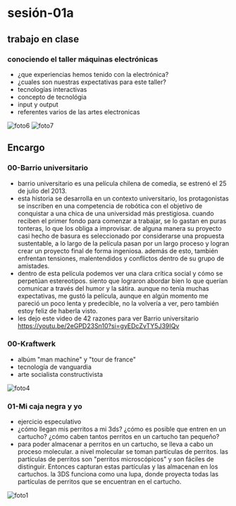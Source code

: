 # sesión-01a

## trabajo en clase

### conociendo el taller máquinas electrónicas

- ¿que experiencias hemos tenido con la electrónica?
- ¿cuales son nuestras expectativas para este taller?
- tecnologías interactivas
- concepto de tecnológia
- input y output
- referentes varios de las artes electronicas

![foto6](https://github.com/user-attachments/assets/bf64df51-610b-4e25-8dde-08d56e7d7d57)
![foto7](https://github.com/user-attachments/assets/2f946879-bd3c-496a-9e08-25af20795c02)

## Encargo

### 00-Barrio universitario

- barrio universitario es una película chilena de comedia, se estrenó el 25 de julio del 2013.
- esta historia se desarrolla en un contexto universitario, los protagonistas se inscriben en una competencia de robótica con el objetivo de conquistar a una chica de una universidad más prestigiosa. cuando reciben el primer fondo para comenzar a trabajar, se lo gastan en puras tonteras, lo que los obliga a improvisar. de alguna manera su proyecto casi hecho de basura es seleccionado por considerarse una propuesta sustentable, a lo largo de la película pasan por un largo proceso y logran crear un proyecto final de forma ingeniosa. además de esto, también enfrentan tensiones, malentendidos y conflictos dentro de su grupo de amistades.
- dentro de esta película podemos ver una clara crítica social y cómo se perpetúan estereotipos. siento que lograron abordar bien lo que querían comunicar a través del humor y la sátira. aunque no tenía muchas expectativas, me gustó la película, aunque en algún momento me pareció un poco lenta y predecible, no la volvería a ver, pero también estoy feliz de haberla visto.
- les dejo este video de 42 razones para ver Barrio universitario https://youtu.be/2eGPD23Sn10?si=gyEDcZvTY5J39IQv

### 00-Kraftwerk

- albúm "man machine" y "tour de france"
- tecnología de vanguardia
- arte socialista constructivista

![foto4](https://github.com/user-attachments/assets/1e42a54d-2365-40c1-bd70-65c93ae56f55)

### 01-Mi caja negra y yo

- ejercicio especulativo
- ¿cómo llegan mis perritos a mi 3ds? ¿cómo es posible que entren en un cartucho? ¿cómo caben tantos perritos en un cartucho tan pequeño?
- para poder almacenar a perritos en un cartucho, se lleva a cabo un proceso molecular. a nivel molecular se toman partículas de perritos. las partículas de perritos son "perritos microscópicos" y son fáciles de distinguir. Entonces capturan estas partículas y las almacenan en los cartuchos. la 3DS funciona como una lupa, donde proyecta todas las partículas de perritos que se encuentran en el cartucho.

![foto1](https://github.com/user-attachments/assets/27bde512-b2ea-475e-8833-fa6e4e4d4cc2)

